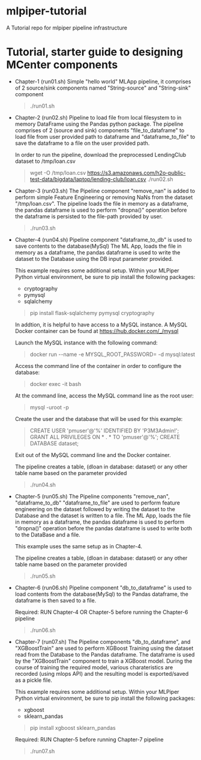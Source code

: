 # mlpiper-tutorial
A Tutorial repo for mlpiper pipeline infrastructure

Tutorial, starter guide to designing MCenter components
=======

* Chapter-1 (run01.sh)
  Simple "hello world" MLApp pipeline, it comprises of 2 source/sink components named
  "String-source" and "String-sink" component

  > ./run01.sh

* Chapter-2 (run02.sh)
  Pipeline to load file from local filesystem to in memory DataFrame using the
  Pandas python package. The pipeline comprises of 2 (source and sink) components
  "file\_to\_dataframe" to load file from user provided path to dataframe and
  "dataframe\_to\_file" to save the dataframe to a file on the user provided path.

  In order to run the pipeline, download the preprocessed LendingClub dataset
  to /tmp/loan.csv

  > wget -O /tmp/loan.csv https://s3.amazonaws.com/h2o-public-test-data/bigdata/laptop/lending-club/loan.csv
  > ./run02.sh

* Chapter-3 (run03.sh)
  The Pipeline component "remove\_nan" is added to perform simple Feature Engineering
  or removing NaNs from the dataset "/tmp/loan.csv". The pipeline loads the file in
  memory as a dataframe, the pandas dataframe is used to perform "dropna()" operation
  before the dataframe is persisted to the file-path provided by user.

  > ./run03.sh

* Chapter-4 (run04.sh)
  Pipeline component "dataframe\_to\_db" is used to save contents to the database(MySql)
  The ML App, loads the file in memory as a dataframe, the pandas dataframe is used to
  write the dataset to the Database using the DB input parameter provided.

  This example requires some additional setup.  Within your MLPiper Python virtual environment, be
  sure to pip install the following packages:
  * cryptography
  * pymysql
  * sqlalchemy
  
  > pip install flask-sqlalchemy pymysql cryptography

  In addtion, it is helpful to have access to a MySQL instance.  A MySQL Docker container can be found at
   https://hub.docker.com/_/mysql

  Launch the MySQL instance with the following command:

  > docker run --name <instance-name> -e MYSQL\_ROOT\_PASSWORD=<my-root-pw> -d mysql:latest

  Access the command line of the container in order to configure the database:

  > docker exec -it <instance-name> bash

  At the command line, access the MySQL command line as the root user:

  > mysql -uroot -p

  Create the user and the database that will be used for this example:

  > CREATE USER 'pmuser'@'%' IDENTIFIED BY 'P3M3Admin!';
  > GRANT ALL PRIVILEGES ON * . * TO 'pmuser'@'%';
  > CREATE DATABASE dataset;

  Exit out of the MySQL command line and the Docker container.

  The pipeline creates a table, (dloan in database: dataset) or any other table name
  based on the parameter provided

  > ./run04.sh

* Chapter-5 (run05.sh)
  The Pipeline components "remove\_nan", "dataframe\_to\_db" "dataframe\_to\_file" are used
  to perform feature engineering on the dataset followed by writing the dataset to the
  Database and the dataset is written to a file. The ML App, loads the file in memory as
  a dataframe, the pandas dataframe is used to perform "dropna()" operation before the
  pandas dataframe is used to write both to the DataBase and a file.

  This example uses the same setup as in Chapter-4.

  The pipeline creates a table, (dloan in database: dataset) or any other table name
  based on the parameter provided

  > ./run05.sh

* Chapter-6 (run06.sh)
  Pipeline component "db\_to\_dataframe" is used to load contents from the database(MySql)
  to the Pandas dataframe, the dataframe is then saved to a file.

  Required: RUN Chapter-4 OR Chapter-5 before running the Chapter-6 pipeline

  > ./run06.sh

* Chapter-7 (run07.sh)
  The Pipeline components "db_to_dataframe", and "XGBoostTrain" are used to perform XGBoost
  Training using the dataset read from the Database to the Pandas dataframe. The dataframe
  is used by the "XGBoostTrain" component  to train a XGBoost model. During the course of
  training the required model, various charateristics are recorded (using mlops API) and
  the resulting model is exported/saved as a pickle file.
  
  This example requires some additional setup.  Within your MLPiper Python virtual environment, be
  sure to pip install the following packages:
  * xgboost
  * sklearn_pandas
  
  > pip install xgboost sklearn_pandas

  Required: RUN Chapter-5 before running Chapter-7 pipeline

  > ./run07.sh


